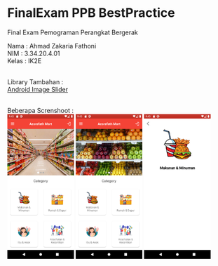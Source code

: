 # FinalExam PPB BestPractice
<p>Final Exam Pemograman Perangkat Bergerak</p>
Nama  : Ahmad Zakaria Fathoni<br>
NIM   : 3.34.20.4.01<br>
Kelas : IK2E<br><br>

Library Tambahan :
<br>
<a href="https://github.com/denzcoskun/ImageSlideshow" >Android Image Slider</a>
<br><br>

Beberapa Screnshoot :
<br>
<img height="330em" src="https://github.com/azarafath/FinalExam_PPB_BestPractice/blob/master/screnshoot/ss1.png?raw=true"/>
<img height="330em" src="https://github.com/azarafath/FinalExam_PPB_BestPractice/blob/master/screnshoot/ss2.png?raw=true"/>
<img height="330em" src="https://github.com/azarafath/FinalExam_PPB_BestPractice/blob/master/screnshoot/ss3.png?raw=true"/>
